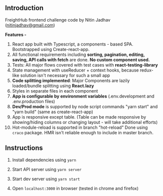 ## Introduction

FreightHub frontend challenge code by Nitin Jadhav ([nitinjadhav@gmail.com](mailto:nitinjadhav@gmail.com))

**Features -**

1. React app built with Typescript, a components - based SPA. Bootstrapped using Create-react-app.
2. All functional requirements including **sorting, pagination, editing, saving, API calls with fetch** are done. **No custom component used.**
3. Tests: All major flows covered with test cases with **react-testing-library**
4. State management with useReducer + context hooks, because redux-like solution isn't necessary for such a small app
5. **Code splitting implemented**: Major Components are lazily loaded/bundle splitting using **React.lazy**
6. Styles in separate files in each component
7. **App is configurable by environment variables** (.env.development and .env.production files)
8. **Dev/Prod mode** is supported by node script commands "yarn start" and "yarn build"  (same as create-react-app)
9. App is responsive except table. (Table can be made responsive by showing/hiding columns or changing layout - will take additional efforts)
10. Hot-module-reload is supported in branch "hot-reload" Done using `craco` package. HMR isn't reliable enough to include in master branch.

## Instructions
1. Install dependencies using
    `yarn`
2. Start API server using
   `yarn server`

3. Start dev server using
   `yarn start`

4. Open `localhost:3000` in browser (tested in chrome and firefox)
